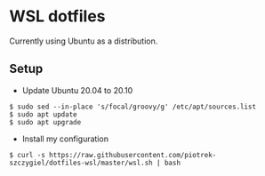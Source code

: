 # WSL dotfiles

Currently using Ubuntu as a distribution.

## Setup

 - Update Ubuntu 20.04 to 20.10

```
$ sudo sed --in-place 's/focal/groovy/g' /etc/apt/sources.list
$ sudo apt update
$ sudo apt upgrade
```

 - Install my configuration

```
$ curl -s https://raw.githubusercontent.com/piotrek-szczygiel/dotfiles-wsl/master/wsl.sh | bash
```
